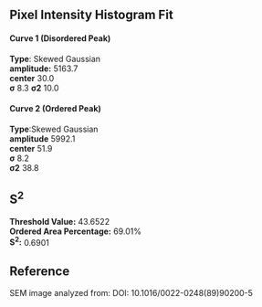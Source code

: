 ## Pixel Intensity Histogram Fit

#### Curve 1 (Disordered Peak)
**Type**: Skewed Gaussian\
**amplitude:** 5163.7\
**center** 30.0\
**σ** 8.3
**σ2** 10.0


#### Curve 2 (Ordered Peak)
**Type**:Skewed Gaussian\
**amplitude** 5992.1\
**center** 51.9\
**σ** 8.2\
**σ2** 38.8


## S<sup>2</sup>
**Threshold Value:** 43.6522\
**Ordered Area Percentage:** 69.01%\
**S<sup>2</sup>:** 0.6901












## Reference
SEM image analyzed from:
DOI: 10.1016/0022-0248(89)90200-5
